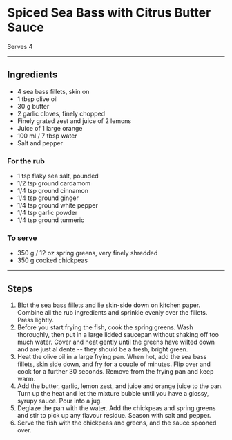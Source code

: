 # Spiced Sea Bass with Citrus Butter Sauce

Serves 4

---

## Ingredients

* 4 sea bass fillets, skin on
* 1 tbsp olive oil
* 30 g butter
* 2 garlic cloves, finely chopped
* Finely grated zest and juice of 2 lemons
* Juice of 1 large orange
* 100 ml / 7 tbsp water
* Salt and pepper

### For the rub
* 1 tsp flaky sea salt, pounded
* 1/2 tsp ground cardamom
* 1/4 tsp ground cinnamon
* 1/4 tsp ground ginger
* 1/4 tsp ground white pepper
* 1/4 tsp garlic powder
* 1/4 tsp ground turmeric

### To serve
* 350 g  / 12 oz spring greens, very finely shredded
* 350 g cooked chickpeas

---

## Steps

1.  Blot the sea bass fillets and lie skin-side down on kitchen paper. Combine all the rub ingredients and sprinkle evenly over the fillets. Press lightly.
2.  Before you start frying the fish, cook the spring greens. Wash thoroughly, then put in a large lidded saucepan without shaking off too much water. Cover and heat gently until the greens have wilted down and are just al dente -- they should be a fresh, bright green.
3.  Heat the olive oil in a large frying pan. When hot, add the sea bass fillets, skin side down, and fry for a couple of minutes. Flip over and cook for a further 30 seconds. Remove from the frying pan and keep warm.
4.  Add the butter, garlic, lemon zest, and juice and orange juice to the pan. Turn up the heat and let the mixture bubble until you have a glossy, syrupy sauce. Pour into a jug.
5.  Deglaze the pan with the water. Add the chickpeas and spring greens and stir to pick up any flavour residue. Season with salt and pepper.
6.  Serve the fish with the chickpeas and greens, and the sauce spooned over.
